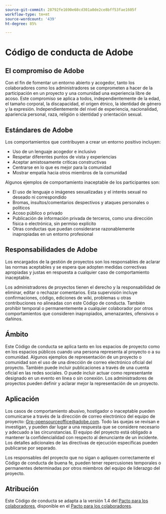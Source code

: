 ```yaml
---
source-git-commit: 28792fe1690e68cd301a0de2ce8bff53fae1605f
workflow-type: tm+mt
source-wordcount: '439'
ht-degree: 85%

---
```

# Código de conducta de Adobe

## El compromiso de Adobe

Con el fin de fomentar un entorno abierto y acogedor, tanto los colaboradores como los administradores se comprometen a hacer de la participación en un proyecto y una comunidad una experiencia libre de acoso. Este compromiso se aplica a todos, independientemente de la edad, el tamaño corporal, la discapacidad, el origen étnico, la identidad de género y la expresión. Independientemente del nivel de experiencia, nacionalidad, apariencia personal, raza, religión o identidad y orientación sexual.

## Estándares de Adobe

Los comportamientos que contribuyen a crear un entorno positivo
incluyen:

* Uso de un lenguaje acogedor e inclusivo
* Respetar diferentes puntos de vista y experiencias
* Aceptar amistosamente críticas constructivas
* Centrarse en lo que es mejor para la comunidad
* Mostrar empatía hacia otros miembros de la comunidad

Algunos ejemplos de comportamiento inaceptable de los participantes son:

* El uso de lenguaje o imágenes sexualizadas y el interés sexual no deseado ni correspondido
* Bromas, insultos/comentarios despectivos y ataques personales o políticos
* Acoso público o privado
* Publicación de información privada de terceros, como una dirección física o electrónica,
sin permiso explícito
* Otras conductas que puedan considerarse razonablemente inapropiadas en
un entorno profesional

## Responsabilidades de Adobe

Los encargados de la gestión de proyectos son los responsables de aclarar las normas aceptables
y se espera que adopten medidas correctivas apropiadas y justas
en respuesta a cualquier caso de comportamiento inaceptable.

Los administradores de proyectos tienen el derecho y la responsabilidad de eliminar, editar o rechazar comentarios. Esta supervisión incluye confirmaciones, código, ediciones de wiki, problemas u otras contribuciones no alineadas con este Código de conducta. También prohibir temporal o permanentemente a cualquier colaborador por otros comportamientos que consideren inapropiados, amenazantes, ofensivos o dañinos.

## Ámbito

Este Código de conducta se aplica tanto en los espacios de proyecto como en los espacios públicos
cuando una persona representa al proyecto o a su comunidad. Algunos ejemplos de representación de un proyecto o comunidad son el uso de una dirección de correo electrónico oficial del proyecto. También puede incluir publicaciones a través de una cuenta oficial en las redes sociales. O puede incluir actuar como representante designado en un evento en línea o sin conexión. Los administradores de proyectos pueden definir y aclarar mejor la representación de un proyecto.

## Aplicación

Los casos de comportamiento abusivo, hostigador o inaceptable pueden 
comunicarse a través de la dirección de correo electrónico del equipo de proyecto: Grp-opensourceoffice@adobe.com. Todo
las quejas se revisan e investigan, y pueden dar lugar a una respuesta que
se considere necesario y adecuado a las circunstancias. El equipo del proyecto
está obligado a mantener la confidencialidad con respecto al denunciante de un incidente.
Los detalles adicionales de las directivas de ejecución específicas pueden publicarse por separado.

Los responsables del proyecto que no sigan o apliquen correctamente el Código de conducta
de buena fe, pueden tener repercusiones temporales o permanentes determinadas por otros
miembros del equipo de liderazgo del proyecto.

## Atribución

Este Código de conducta se adapta a la versión 1.4 del [Pacto para los colaboradores](https://www.contributor-covenant.org/), disponible en el [Pacto para los colaboradores](https://www.contributor-covenant.org/version/1/4/code-of-conduct/).
